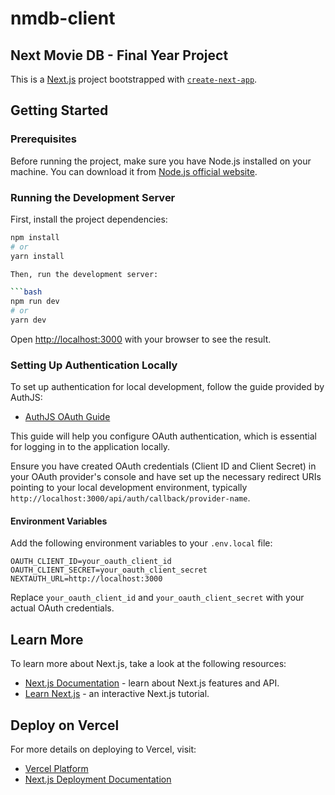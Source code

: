 # nmdb-client

## Next Movie DB - Final Year Project

This is a [Next.js](https://nextjs.org/) project bootstrapped with [`create-next-app`](https://github.com/vercel/next.js/tree/canary/packages/create-next-app).

## Getting Started

### Prerequisites

Before running the project, make sure you have Node.js installed on your machine. You can download it from [Node.js official website](https://nodejs.org/).

### Running the Development Server

First, install the project dependencies:

```bash
npm install
# or
yarn install

Then, run the development server:

```bash
npm run dev
# or
yarn dev
```

Open [http://localhost:3000](http://localhost:3000) with your browser to see the result.

### Setting Up Authentication Locally

To set up authentication for local development, follow the guide provided by AuthJS:

- [AuthJS OAuth Guide](https://authjs.dev/getting-started/authentication/oauth)

This guide will help you configure OAuth authentication, which is essential for logging in to the application locally.

Ensure you have created OAuth credentials (Client ID and Client Secret) in your OAuth provider's console and have set up the necessary redirect URIs pointing to your local development environment, typically `http://localhost:3000/api/auth/callback/provider-name`.

#### Environment Variables

Add the following environment variables to your `.env.local` file:

```plaintext
OAUTH_CLIENT_ID=your_oauth_client_id
OAUTH_CLIENT_SECRET=your_oauth_client_secret
NEXTAUTH_URL=http://localhost:3000
```

Replace `your_oauth_client_id` and `your_oauth_client_secret` with your actual OAuth credentials.

## Learn More

To learn more about Next.js, take a look at the following resources:

- [Next.js Documentation](https://nextjs.org/docs) - learn about Next.js features and API.
- [Learn Next.js](https://nextjs.org/learn) - an interactive Next.js tutorial.

## Deploy on Vercel

For more details on deploying to Vercel, visit:

- [Vercel Platform](https://vercel.com/new?utm_medium=default-template&filter=next.js&utm_source=create-next-app&utm_campaign=create-next-app-readme)
- [Next.js Deployment Documentation](https://nextjs.org/docs/deployment)
